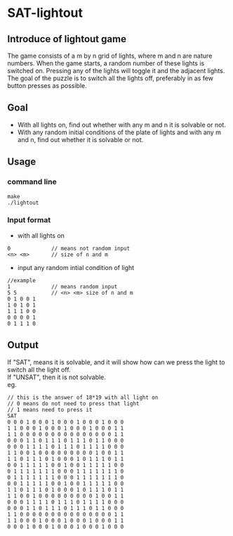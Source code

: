 # SAT-lightout

## Introduce of lightout game
The game consists of a m by n grid of lights, where m and n are nature numbers. When the game starts, a random number of these lights is switched on. Pressing any of the lights will toggle it and the adjacent lights. The goal of the puzzle is to switch all the lights off, preferably in as few button presses as possible.

## Goal
* With all lights on, find out whether with any m and n it is solvable or not.
* With any random initial conditions of the plate of lights and with any m and n, find out whether it is solvable or not.

## Usage
### command line
```
make
./lightout
```
### Input format
* with all lights on
```
0             // means not random input
<n> <m>       // size of n and m  
```
* input any random intial condition of light
```
//example
1             // means random input
5 5           // <n> <m> size of n and m
0 1 0 0 1
1 0 1 0 1
1 1 1 0 0
0 0 0 0 1
0 1 1 1 0
```

## Output
If "SAT", means it is solvable, and it will show how can we press the light to switch all the light off.  
If "UNSAT", then it is not solvable.  
eg.   
```
// this is the answer of 18*19 with all light on
// 0 means do not need to press that light
// 1 means need to press it
SAT
0 0 0 1 0 0 0 1 0 0 0 1 0 0 0 1 0 0 0
1 1 0 0 0 1 0 0 0 1 0 0 0 1 0 0 0 1 1
1 1 0 0 0 0 0 0 0 0 0 0 0 0 0 0 0 1 1
0 0 0 1 1 0 1 1 1 0 1 1 1 0 1 1 0 0 0
0 0 0 1 1 1 1 0 1 1 1 0 1 1 1 1 0 0 0
1 1 0 0 1 0 0 0 0 0 0 0 0 0 1 0 0 1 1
1 1 0 1 1 1 0 1 0 0 0 1 0 1 1 1 0 1 1
0 0 1 1 1 1 1 0 0 1 0 0 1 1 1 1 1 0 0
0 1 1 1 1 1 1 1 0 0 0 1 1 1 1 1 1 1 0
0 1 1 1 1 1 1 1 0 0 0 1 1 1 1 1 1 1 0
0 0 1 1 1 1 1 0 0 1 0 0 1 1 1 1 1 0 0
1 1 0 1 1 1 0 1 0 0 0 1 0 1 1 1 0 1 1
1 1 0 0 1 0 0 0 0 0 0 0 0 0 1 0 0 1 1
0 0 0 1 1 1 1 0 1 1 1 0 1 1 1 1 0 0 0
0 0 0 1 1 0 1 1 1 0 1 1 1 0 1 1 0 0 0
1 1 0 0 0 0 0 0 0 0 0 0 0 0 0 0 0 1 1
1 1 0 0 0 1 0 0 0 1 0 0 0 1 0 0 0 1 1
0 0 0 1 0 0 0 1 0 0 0 1 0 0 0 1 0 0 0
```
